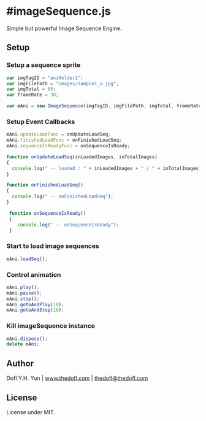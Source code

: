 #imageSequence.js
================

Simple but powerful Image Sequence Engine.


Setup
---------------

### Setup a sequence sprite

```javascript
var imgTagID = "aniHolder1";
var imgFilePath = "images/sample1_x.jpg";
var imgTotal = 60;
var frameRate = 30;

var mAni = new ImageSequence(imgTagID, imgFilePath, imgTotal, frameRate);
```

### Setup Event Callbacks

```javascript 
mAni.updateLoadFunc = onUpdateLoadSeq;
mAni.finishedLoadFunc = onFinishedLoadSeq;
mAni.sequenceIsReadyFunc = onSequenceIsReady;

function onUpdateLoadSeq(inLoadedImages, inTotalImages)
{
  console.log(" -- loaded : " + inLoadedImages + " / " + inTotalImages);
}

function onFinishedLoadSeq()
{
  console.log(" -- onFinishedLoadSeq");
}

 function onSequenceIsReady()
 {
    console.log(" -- onSequenceIsReady");
 }
```

### Start to load image sequences

```javascript 
mAni.loadSeq();
```


### Control animation

```javascript
mAni.play();
mAni.pause();
mAni.stop();
mAni.gotoAndPlay(10);
mAni.gotoAndStop(10);
```



### Kill imageSequence instance
 
```javascript
mAni.dispose();
delete mAni;
```


Author
---------------
Dofl Y.H. Yun | www.thedofl.com | thedofl@thedofl.com



License
---------------
License under MIT.

